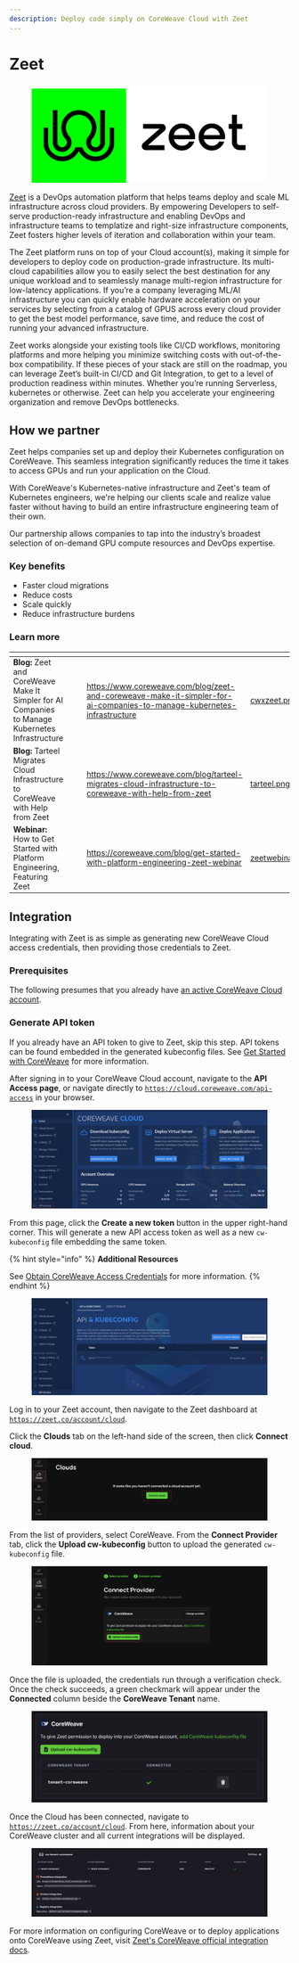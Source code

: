 ```yaml
---
description: Deploy code simply on CoreWeave Cloud with Zeet
---
```


# Zeet

<figure><img src="../../.gitbook/assets/image (11) (3).png" alt="The Zeet logo - a black octopus-like shape inside a green square"><figcaption></figcaption></figure>

[Zeet](https://zeet.co) is a DevOps automation platform that helps teams deploy and scale ML infrastructure across cloud providers. By empowering Developers to self-serve production-ready infrastructure and enabling DevOps and infrastructure teams  to templatize and right-size infrastructure components, Zeet fosters higher levels of iteration and collaboration within your team.

The Zeet platform runs on top of your Cloud account(s), making it simple for developers to deploy code on production-grade infrastructure. Its multi-cloud capabilities allow you to easily select the best destination for any unique workload and to seamlessly manage multi-region infrastructure for low-latency applications. If you’re a company leveraging ML/AI infrastructure you can quickly enable hardware acceleration on your services by selecting from a catalog of GPUS across every cloud provider to get the best model performance, save time, and reduce the cost of running your advanced infrastructure.

Zeet works alongside your existing  tools like CI/CD workflows, monitoring platforms and  more helping you minimize switching costs with out-of-the-box compatibility. If these pieces of your stack are still on the roadmap, you can leverage Zeet’s built-in CI/CD and Git Integration, to get to a level of production readiness within minutes. Whether you’re running Serverless, kubernetes or otherwise. Zeet can help you accelerate your engineering organization and remove DevOps bottlenecks.

## How we partner

Zeet helps companies set up and deploy their Kubernetes configuration on CoreWeave. This seamless integration significantly reduces the time it takes to access GPUs and run your application on the Cloud.

With CoreWeave's Kubernetes-native infrastructure and Zeet's team of Kubernetes engineers, we're helping our clients scale and realize value faster without having to build an entire infrastructure engineering team of their own.

Our partnership allows companies to tap into the industry’s broadest selection of on-demand GPU compute resources and DevOps expertise.

### Key benefits

* Faster cloud migrations&#x20;
* Reduce costs
* Scale quickly
* Reduce infrastructure burdens

### Learn more

<table data-view="cards"><thead><tr><th></th><th data-hidden></th><th data-hidden></th><th data-hidden data-card-target data-type="content-ref"></th><th data-hidden data-card-cover data-type="files"></th></tr></thead><tbody><tr><td><strong>Blog:</strong> Zeet and CoreWeave Make It Simpler for AI Companies to Manage Kubernetes Infrastructure</td><td></td><td></td><td><a href="https://www.coreweave.com/blog/zeet-and-coreweave-make-it-simpler-for-ai-companies-to-manage-kubernetes-infrastructure">https://www.coreweave.com/blog/zeet-and-coreweave-make-it-simpler-for-ai-companies-to-manage-kubernetes-infrastructure</a></td><td><a href="../../.gitbook/assets/cwxzeet.png">cwxzeet.png</a></td></tr><tr><td><strong>Blog:</strong> Tarteel Migrates Cloud Infrastructure to CoreWeave with Help from Zeet</td><td></td><td></td><td><a href="https://www.coreweave.com/blog/tarteel-migrates-cloud-infrastructure-to-coreweave-with-help-from-zeet">https://www.coreweave.com/blog/tarteel-migrates-cloud-infrastructure-to-coreweave-with-help-from-zeet</a></td><td><a href="../../.gitbook/assets/tarteel.png">tarteel.png</a></td></tr><tr><td><strong>Webinar:</strong> How to Get Started with Platform Engineering, Featuring Zeet</td><td></td><td></td><td><a href="https://coreweave.com/blog/get-started-with-platform-engineering-zeet-webinar">https://coreweave.com/blog/get-started-with-platform-engineering-zeet-webinar</a></td><td><a href="../../.gitbook/assets/zeetwebinar.png">zeetwebinar.png</a></td></tr></tbody></table>

## Integration

Integrating with Zeet is as simple as generating new CoreWeave Cloud access credentials, then providing those credentials to Zeet.

### Prerequisites

The following presumes that you already have [an active CoreWeave Cloud account](../getting-started.md).

### Generate API token

If you already have an API token to give to Zeet, skip this step. API tokens can be found embedded in the generated kubeconfig files. See [Get Started with CoreWeave](../getting-started.md#obtain-coreweave-access-credentials) for more information.

After signing in to your CoreWeave Cloud account, navigate to the **API Access page**, or navigate directly to [`https://cloud.coreweave.com/api-access`](https://cloud.coreweave.com/api-access) in your browser.

<figure><img src="../../.gitbook/assets/image (2) (1) (2).png" alt=""><figcaption></figcaption></figure>

From this page, click the **Create a new token** button in the upper right-hand corner. This will generate a new API access token as well as a new `cw-kubeconfig` file embedding the same token.

{% hint style="info" %}
**Additional Resources**

See [Obtain CoreWeave Access Credentials](../getting-started.md#obtain-coreweave-access-credentials) for more information.
{% endhint %}

<figure><img src="../../.gitbook/assets/image (5) (3).png" alt=""><figcaption></figcaption></figure>

Log in to your Zeet account, then navigate to the Zeet dashboard at [`https://zeet.co/account/cloud`](https://zeet.co/account/cloud).

Click the **Clouds** tab on the left-hand side of the screen, then click **Connect cloud**.

<figure><img src="../../.gitbook/assets/image (8) (2).png" alt=""><figcaption></figcaption></figure>

From the list of providers, select CoreWeave. From the **Connect Provider** tab, click the **Upload cw-kubeconfig** button to upload the generated `cw-kubeconfig` file.

<figure><img src="../../.gitbook/assets/image (7) (2).png" alt=""><figcaption></figcaption></figure>

Once the file is uploaded, the credentials run through a verification check. Once the check succeeds, a green checkmark will appear under the **Connected** column beside the **CoreWeave Tenant** name.

<figure><img src="../../.gitbook/assets/image (13) (2) (2).png" alt=""><figcaption></figcaption></figure>

Once the Cloud has been connected, navigate to [`https://zeet.co/account/cloud`](https://zeet.co/account/cloud). From here, information about your CoreWeave cluster and all current integrations will be displayed.

<figure><img src="../../.gitbook/assets/image (1) (2).png" alt=""><figcaption></figcaption></figure>

For more information on configuring CoreWeave or to deploy applications onto CoreWeave using Zeet, visit [Zeet's CoreWeave official integration docs](https://docs.zeet.co/0.1.0/cloud/coreweave/#3-configure-coreweave-cluster).
